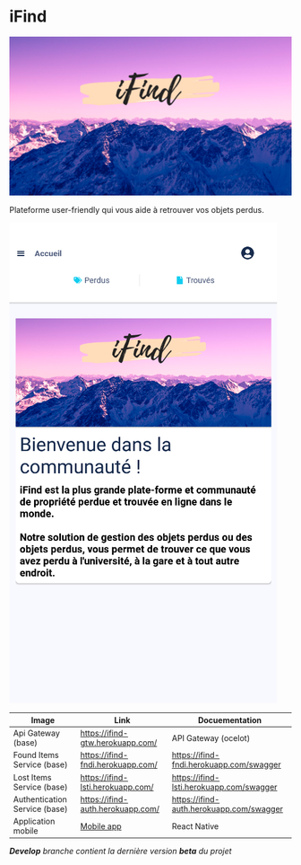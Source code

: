 # iFind

![iFind logo](https://github.com/s4sixty/iFind/blob/master/iFind%20app/assets/imgs/iFindBanner.png)
 
Plateforme user-friendly qui vous aide à retrouver vos objets perdus.

![Page d'accueil](https://github.com/s4sixty/iFind/blob/master/iFind%20app/assets/imgs/home.png)

| Image | Link | Docuementation |
| ------------- | ------------- | ------------- |
| Api Gateway (base) | https://ifind-gtw.herokuapp.com/ | API Gateway (ocelot)
| Found Items Service (base) | https://ifind-fndi.herokuapp.com/ | https://ifind-fndi.herokuapp.com/swagger
| Lost Items Service (base) | https://ifind-lsti.herokuapp.com/ | https://ifind-lsti.herokuapp.com/swagger
| Authentication Service (base) | https://ifind-auth.herokuapp.com/ | https://ifind-auth.herokuapp.com/swagger
| Application mobile | [Mobile app](https://github.com/s4sixty/iFind/tree/master/iFind%20app) | React Native

_**Develop** branche contient la dernière version **beta** du projet_
